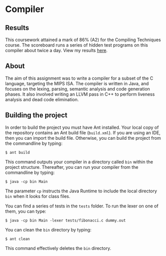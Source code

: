 # Compiler #

## Results

This coursework attained a mark of 86% (A2) for the Compiling Techniques course. The scoreboard runs a series of hidden test programs on this compiler about twice a day. View my results [here](https://www.inf.ed.ac.uk/teaching/courses/ct/19-20/scoreboard/puppy_results.html).

## About

The aim of this assignment was to write a compiler for a subset of the C language, targeting the MIPS ISA. The compiler is written in Java, and focuses on the lexing, parsing, semantic analysis and code generation phases. It also involved writing an LLVM pass in C++ to perform liveness analysis and dead code elimination.

## Building the project
In order to build the project you must have Ant installed. Your local copy of the repository contains an Ant build file (`build.xml`).
If you are using an IDE, then you can import the build file.
Otherwise, you can build the project from the commandline by typing:
```
$ ant build
```
This command outputs your compiler in a directory called `bin` within the project structure. Thereafter, you can run your compiler from the commandline by typing:
```
$ java -cp bin Main
```
The parameter `cp` instructs the Java Runtime to include the local directory `bin` when it looks for class files.

You can find a series of tests in the `tests` folder. To run the lexer on one of them, you can type:

```
$ java -cp bin Main -lexer tests/fibonacci.c dummy.out
```

You can clean the `bin` directory by typing:
```
$ ant clean
```
This command effectively deletes the `bin` directory.

